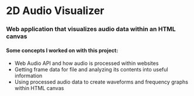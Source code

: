 <h1>2D Audio Visualizer</h1>
<h3>Web application that visualizes audio data within an HTML canvas</h3>
<div>
  <h4>Some concepts I worked on with this project:</h4>
  <ul>
    <li>Web Audio API and how audio is processed within websites</li>
    <li>Getting frame data for file and analyzing its contents into useful information</li>
    <li>Using processed audio data to create waveforms and frequency graphs within HTML canvas</li>
  </ul>
</div>
